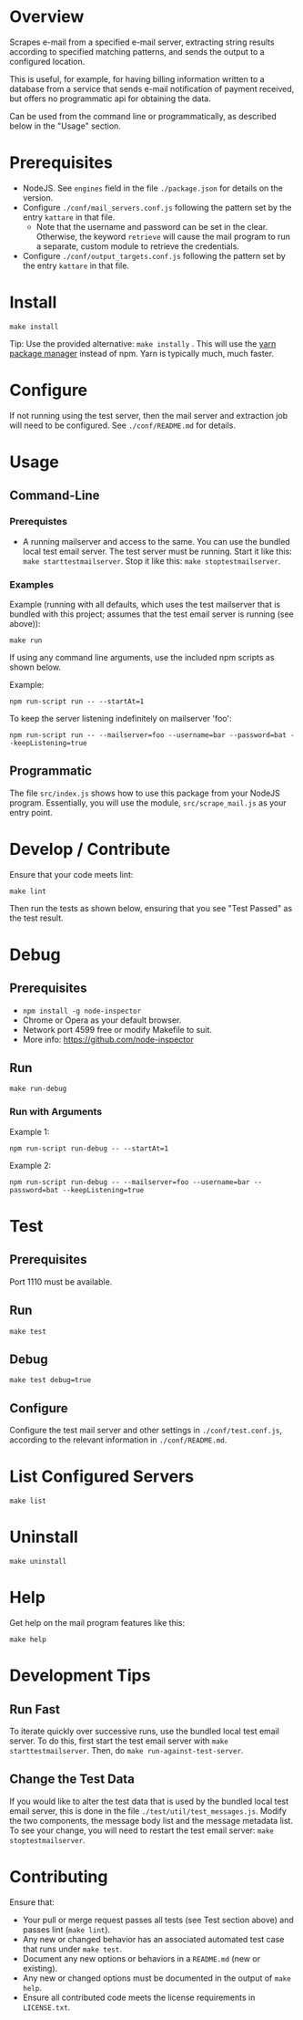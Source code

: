 # Overview

Scrapes e-mail from a specified e-mail server, extracting string results according to specified matching patterns, and sends the output to a configured location.

This is useful, for example, for having billing information written to a database from a service that sends e-mail notification of payment received, but offers no programmatic api for obtaining the data.

Can be used from the command line or programmatically, as described below in the "Usage" section.

# Prerequisites

  * NodeJS.  See `engines` field in the file `./package.json` for details on the version.
  * Configure `./conf/mail_servers.conf.js` following the pattern set by the entry `kattare` in that file.
    * Note that the username and password can be set in the clear.  Otherwise, the keyword `retrieve` will cause the mail
    program to run a separate, custom module to retrieve the credentials.
  * Configure `./conf/output_targets.conf.js` following the pattern set by the entry `kattare` in that file.

# Install

`make install`

Tip: Use the provided alternative: `make instally` .  This will use the [yarn package manager](https://yarnpkg.com) instead of npm.  Yarn is typically much, much faster.

# Configure

If not running using the test server, then the mail server and extraction job will need to be configured.  See `./conf/README.md` for details.

# Usage

## Command-Line

### Prerequistes

* A running mailserver and access to the same.  You can use the bundled local test email server.  The test server must be running.  Start it like this: `make starttestmailserver`.  Stop it like this: `make stoptestmailserver`.

### Examples

Example (running with all defaults, which uses the test mailserver that is bundled with this project; assumes that the test email server is running (see above)):

```
make run
```

If using any command line arguments, use the included npm scripts as shown below.

Example:

```
npm run-script run -- --startAt=1
```

To keep the server listening indefinitely on mailserver 'foo':

```
npm run-script run -- --mailserver=foo --username=bar --password=bat --keepListening=true
```


## Programmatic

The file `src/index.js` shows how to use this package from your NodeJS program.  Essentially, you will use the module, `src/scrape_mail.js` as your entry point.

# Develop / Contribute

Ensure that your code meets lint:

`make lint`

Then run the tests as shown below, ensuring that you see "Test Passed" as the test result.

# Debug

## Prerequisites

  * `npm install -g node-inspector`
  * Chrome or Opera as your default browser.
  * Network port 4599 free or modify Makefile to suit.
  * More info: https://github.com/node-inspector

## Run

`make run-debug`

### Run with Arguments

Example 1:

```
npm run-script run-debug -- --startAt=1
```

Example 2:

```
npm run-script run-debug -- --mailserver=foo --username=bar --password=bat --keepListening=true
```

# Test

## Prerequisites

Port 1110 must be available.

## Run

`make test`

## Debug

`make test debug=true`

## Configure

Configure the test mail server and other settings in `./conf/test.conf.js`, according to the relevant information in `./conf/README.md`.

# List Configured Servers

`make list`

# Uninstall

`make uninstall`

# Help

Get help on the mail program features like this:

```
make help
```

# Development Tips

## Run Fast

To iterate quickly over successive runs, use the bundled local test email server.  To do this, first start the test email server with `make starttestmailserver`.  Then, do `make run-against-test-server`.

## Change the Test Data

If you would like to alter the test data that is used by the bundled local test email server, this is done in the file `./test/util/test_messages.js`.  Modify the two components, the message body list and the message metadata list.  To see your change, you will need to restart the test email server: `make stoptestmailserver`.

# Contributing

Ensure that:

  * Your pull or merge request passes all tests (see Test section above) and passes lint (`make lint`).
  * Any new or changed behavior has an associated automated test case that runs under `make test`.
  * Document any new options or behaviors in a `README.md` (new or existing).
  * Any new or changed options must be documented in the output of `make help`.
  * Ensure all contributed code meets the license requirements in `LICENSE.txt`.
